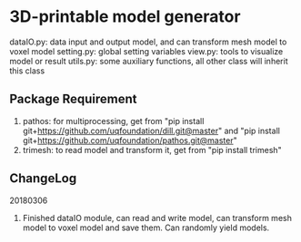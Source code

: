# 3D-printable model generator

dataIO.py: data input and output model, and can transform mesh model to voxel model
setting.py: global setting variables
view.py: tools to visualize model or result
utils.py: some auxiliary functions, all other class will inherit this class

## Package Requirement
1. pathos: for multiprocessing, get from "pip install git+https://github.com/uqfoundation/dill.git@master" and "pip install git+https://github.com/uqfoundation/pathos.git@master"
2. trimesh: to read model and transform it, get from "pip install trimesh"

## ChangeLog
20180306
1. Finished dataIO module, can read and write model, can transform mesh model to voxel model and save them. Can randomly yield models. 

